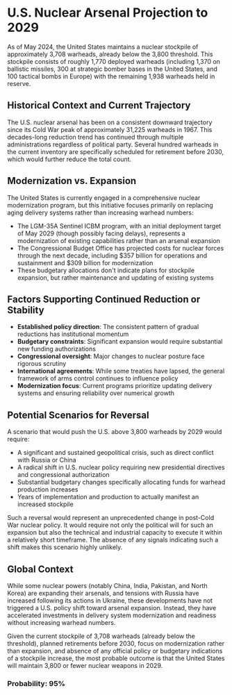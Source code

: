 # U.S. Nuclear Arsenal Projection to 2029

As of May 2024, the United States maintains a nuclear stockpile of approximately 3,708 warheads, already below the 3,800 threshold. This stockpile consists of roughly 1,770 deployed warheads (including 1,370 on ballistic missiles, 300 at strategic bomber bases in the United States, and 100 tactical bombs in Europe) with the remaining 1,938 warheads held in reserve.

## Historical Context and Current Trajectory

The U.S. nuclear arsenal has been on a consistent downward trajectory since its Cold War peak of approximately 31,225 warheads in 1967. This decades-long reduction trend has continued through multiple administrations regardless of political party. Several hundred warheads in the current inventory are specifically scheduled for retirement before 2030, which would further reduce the total count.

## Modernization vs. Expansion

The United States is currently engaged in a comprehensive nuclear modernization program, but this initiative focuses primarily on replacing aging delivery systems rather than increasing warhead numbers:

- The LGM-35A Sentinel ICBM program, with an initial deployment target of May 2029 (though possibly facing delays), represents a modernization of existing capabilities rather than an arsenal expansion
- The Congressional Budget Office has projected costs for nuclear forces through the next decade, including $357 billion for operations and sustainment and $309 billion for modernization
- These budgetary allocations don't indicate plans for stockpile expansion, but rather maintenance and updating of existing systems

## Factors Supporting Continued Reduction or Stability

- **Established policy direction**: The consistent pattern of gradual reductions has institutional momentum
- **Budgetary constraints**: Significant expansion would require substantial new funding authorizations
- **Congressional oversight**: Major changes to nuclear posture face rigorous scrutiny
- **International agreements**: While some treaties have lapsed, the general framework of arms control continues to influence policy
- **Modernization focus**: Current programs prioritize updating delivery systems and ensuring reliability over numerical growth

## Potential Scenarios for Reversal

A scenario that would push the U.S. above 3,800 warheads by 2029 would require:

- A significant and sustained geopolitical crisis, such as direct conflict with Russia or China
- A radical shift in U.S. nuclear policy requiring new presidential directives and congressional authorization
- Substantial budgetary changes specifically allocating funds for warhead production increases
- Years of implementation and production to actually manifest an increased stockpile

Such a reversal would represent an unprecedented change in post-Cold War nuclear policy. It would require not only the political will for such an expansion but also the technical and industrial capacity to execute it within a relatively short timeframe. The absence of any signals indicating such a shift makes this scenario highly unlikely.

## Global Context

While some nuclear powers (notably China, India, Pakistan, and North Korea) are expanding their arsenals, and tensions with Russia have increased following its actions in Ukraine, these developments have not triggered a U.S. policy shift toward arsenal expansion. Instead, they have accelerated investments in delivery system modernization and readiness without increasing warhead numbers.

Given the current stockpile of 3,708 warheads (already below the threshold), planned retirements before 2030, focus on modernization rather than expansion, and absence of any official policy or budgetary indications of a stockpile increase, the most probable outcome is that the United States will maintain 3,800 or fewer nuclear weapons in 2029.

### Probability: 95%